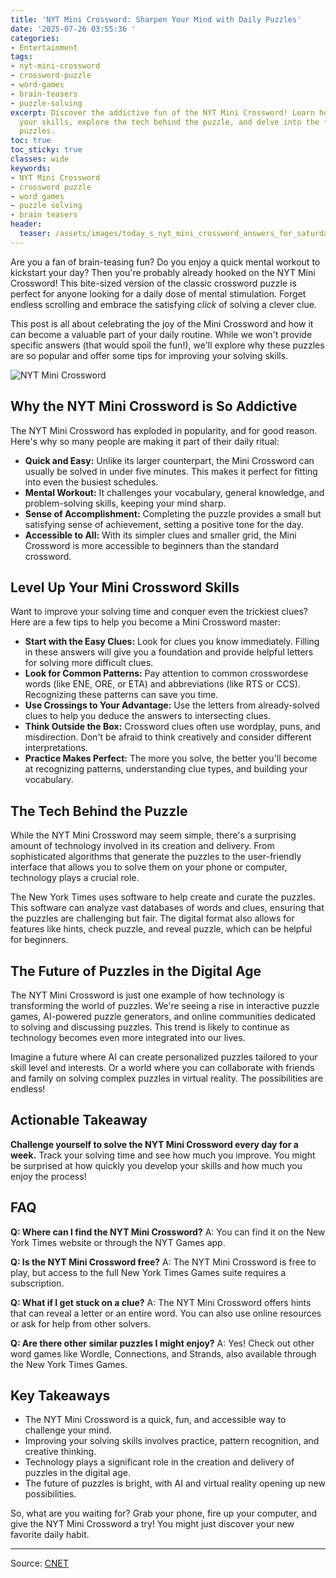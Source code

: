 ```yaml
---
title: 'NYT Mini Crossword: Sharpen Your Mind with Daily Puzzles'
date: '2025-07-26 03:55:36 '
categories:
- Entertainment
tags:
- nyt-mini-crossword
- crossword-puzzle
- word-games
- brain-teasers
- puzzle-solving
excerpt: Discover the addictive fun of the NYT Mini Crossword! Learn how to improve
  your skills, explore the tech behind the puzzle, and delve into the future of digital
  puzzles.
toc: true
toc_sticky: true
classes: wide
keywords:
- NYT Mini Crossword
- crossword puzzle
- word games
- puzzle solving
- brain teasers
header:
  teaser: /assets/images/today_s_nyt_mini_crossword_answers_for_saturday__j_20250726035535.jpg
---
```


Are you a fan of brain-teasing fun? Do you enjoy a quick mental workout to kickstart your day? Then you're probably already hooked on the NYT Mini Crossword! This bite-sized version of the classic crossword puzzle is perfect for anyone looking for a daily dose of mental stimulation. Forget endless scrolling and embrace the satisfying *click* of solving a clever clue.

This post is all about celebrating the joy of the Mini Crossword and how it can become a valuable part of your daily routine. While we won't provide specific answers (that would spoil the fun!), we'll explore why these puzzles are so popular and offer some tips for improving your solving skills.

![NYT Mini Crossword](https://www.cnet.com/a/img/resize/16d2290ea5c9dc928db9624c275de45ff920b828/hub/2024/07/25/50d61b9b-1c76-4678-9a92-f6eca531f4a8/nyt-mini-crossword-234876.jpg?auto=webp&fit=crop&height=614&width=1092)

## Why the NYT Mini Crossword is So Addictive

The NYT Mini Crossword has exploded in popularity, and for good reason. Here's why so many people are making it part of their daily ritual:

*   **Quick and Easy:** Unlike its larger counterpart, the Mini Crossword can usually be solved in under five minutes. This makes it perfect for fitting into even the busiest schedules.
*   **Mental Workout:** It challenges your vocabulary, general knowledge, and problem-solving skills, keeping your mind sharp.
*   **Sense of Accomplishment:** Completing the puzzle provides a small but satisfying sense of achievement, setting a positive tone for the day.
*   **Accessible to All:** With its simpler clues and smaller grid, the Mini Crossword is more accessible to beginners than the standard crossword.

## Level Up Your Mini Crossword Skills

Want to improve your solving time and conquer even the trickiest clues? Here are a few tips to help you become a Mini Crossword master:

*   **Start with the Easy Clues:** Look for clues you know immediately. Filling in these answers will give you a foundation and provide helpful letters for solving more difficult clues.
*   **Look for Common Patterns:** Pay attention to common crosswordese words (like ENE, ORE, or ETA) and abbreviations (like RTS or CCS). Recognizing these patterns can save you time.
*   **Use Crossings to Your Advantage:** Use the letters from already-solved clues to help you deduce the answers to intersecting clues.
*   **Think Outside the Box:** Crossword clues often use wordplay, puns, and misdirection. Don't be afraid to think creatively and consider different interpretations.
*   **Practice Makes Perfect:** The more you solve, the better you'll become at recognizing patterns, understanding clue types, and building your vocabulary.

## The Tech Behind the Puzzle

While the NYT Mini Crossword may seem simple, there's a surprising amount of technology involved in its creation and delivery. From sophisticated algorithms that generate the puzzles to the user-friendly interface that allows you to solve them on your phone or computer, technology plays a crucial role.

The New York Times uses software to help create and curate the puzzles. This software can analyze vast databases of words and clues, ensuring that the puzzles are challenging but fair. The digital format also allows for features like hints, check puzzle, and reveal puzzle, which can be helpful for beginners.

## The Future of Puzzles in the Digital Age

The NYT Mini Crossword is just one example of how technology is transforming the world of puzzles. We're seeing a rise in interactive puzzle games, AI-powered puzzle generators, and online communities dedicated to solving and discussing puzzles. This trend is likely to continue as technology becomes even more integrated into our lives.

Imagine a future where AI can create personalized puzzles tailored to your skill level and interests. Or a world where you can collaborate with friends and family on solving complex puzzles in virtual reality. The possibilities are endless!

## Actionable Takeaway

**Challenge yourself to solve the NYT Mini Crossword every day for a week.** Track your solving time and see how much you improve. You might be surprised at how quickly you develop your skills and how much you enjoy the process!

## FAQ

**Q: Where can I find the NYT Mini Crossword?**
A: You can find it on the New York Times website or through the NYT Games app.

**Q: Is the NYT Mini Crossword free?**
A: The NYT Mini Crossword is free to play, but access to the full New York Times Games suite requires a subscription.

**Q: What if I get stuck on a clue?**
A: The NYT Mini Crossword offers hints that can reveal a letter or an entire word. You can also use online resources or ask for help from other solvers.

**Q: Are there other similar puzzles I might enjoy?**
A: Yes! Check out other word games like Wordle, Connections, and Strands, also available through the New York Times Games.

## Key Takeaways

*   The NYT Mini Crossword is a quick, fun, and accessible way to challenge your mind.
*   Improving your solving skills involves practice, pattern recognition, and creative thinking.
*   Technology plays a significant role in the creation and delivery of puzzles in the digital age.
*   The future of puzzles is bright, with AI and virtual reality opening up new possibilities.

So, what are you waiting for? Grab your phone, fire up your computer, and give the NYT Mini Crossword a try! You might just discover your new favorite daily habit.

---

Source: [CNET](https://www.cnet.com/tech/gaming/todays-nyt-mini-crossword-answers-for-saturday-july-26/#ftag=CAD590a51e)